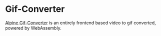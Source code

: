 # Gif-Converter

[Alpine Gif-Converter](https://gifmaker-nazarami20.vercel.app/) is an entirely frontend based video to gif converted, powered by WebAssembly. 
